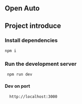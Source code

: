 ## Open Auto

## **Project introduce**

### Install dependencies

```bash
npm i
```

### Run the development server

```bash
 npm run dev
```

#### Dev on port

```bash
  http://localhost:3000
```
